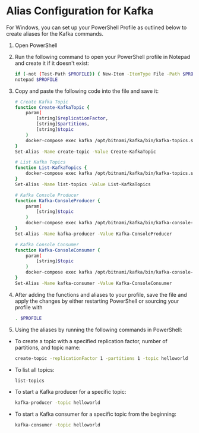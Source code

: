 # Alias Configuration for Kafka

For Windows, you can set up your PowerShell Profile as outlined below to create aliases for the Kafka commands.

1. Open PowerShell
2. Run the following command to open your PowerShell profile in Notepad and create it if it doesn't exist:
    ```bash
    if (-not (Test-Path $PROFILE)) { New-Item -ItemType File -Path $PROFILE -Force }
   notepad $PROFILE
    ```
3. Copy and paste the following code into the file and save it:
   
   ```bash
   # Create Kafka Topic
   function Create-KafkaTopic {
       param(
           [string]$replicationFactor,
           [string]$partitions,
           [string]$topic
       )
       docker-compose exec kafka /opt/bitnami/kafka/bin/kafka-topics.sh --create --bootstrap-server 'kafka:9092' --replication-factor $replicationFactor --partitions $partitions --topic $topic
   }
   Set-Alias -Name create-topic -Value Create-KafkaTopic
   
   # List Kafka Topics
   function List-KafkaTopics {
       docker-compose exec kafka /opt/bitnami/kafka/bin/kafka-topics.sh --list --bootstrap-server 'kafka:9092'
   }
   Set-Alias -Name list-topics -Value List-KafkaTopics
   
   # Kafka Console Producer
   function Kafka-ConsoleProducer {
       param(
           [string]$topic
       )
       docker-compose exec kafka /opt/bitnami/kafka/bin/kafka-console-producer.sh --broker-list 'kafka:9092' --topic $topic
   }
   Set-Alias -Name kafka-producer -Value Kafka-ConsoleProducer
   
   # Kafka Console Consumer
   function Kafka-ConsoleConsumer {
       param(
           [string]$topic
       )
       docker-compose exec kafka /opt/bitnami/kafka/bin/kafka-console-consumer.sh --bootstrap-server 'kafka:9092' --topic $topic --from-beginning
   }
   Set-Alias -Name kafka-consumer -Value Kafka-ConsoleConsumer
   ```

4. After adding the functions and aliases to your profile, save the file and apply the changes by either restarting PowerShell or sourcing your profile with 
    ```bash
    . $PROFILE
    ```

5. Using the aliases by running the following commands in PowerShell:

* To create a topic with a specified replication factor, number of partitions, and topic name:
    ```bash
    create-topic -replicationFactor 1 -partitions 1 -topic helloworld
    ```
* To list all topics:
    ```bash
    list-topics
    ```
* To start a Kafka producer for a specific topic:
    ```bash
    kafka-producer -topic helloworld
    ```
* To start a Kafka consumer for a specific topic from the beginning:
    ```bash
    kafka-consumer -topic helloworld
    ```
